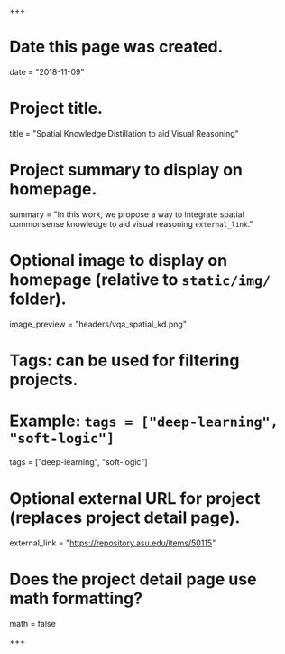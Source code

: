 +++
# Date this page was created.
date = "2018-11-09"

# Project title.
title = "Spatial Knowledge Distillation to aid Visual Reasoning"

# Project summary to display on homepage.
summary = "In this work, we propose a way to integrate spatial commonsense knowledge to aid visual reasoning `external_link`."

# Optional image to display on homepage (relative to `static/img/` folder).
image_preview = "headers/vqa_spatial_kd.png"

# Tags: can be used for filtering projects.
# Example: `tags = ["deep-learning", "soft-logic"]`
tags = ["deep-learning", "soft-logic"]

# Optional external URL for project (replaces project detail page).
external_link = "https://repository.asu.edu/items/50115"

# Does the project detail page use math formatting?
math = false

+++

